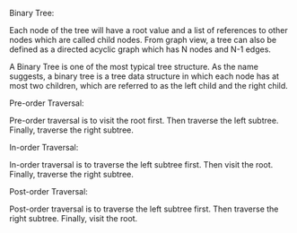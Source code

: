 Binary Tree:

Each node of the tree will have a root value and a list of references to other nodes which are called child nodes. From graph view, a tree can also be defined as a directed acyclic graph which has N nodes and N-1 edges.

A Binary Tree is one of the most typical tree structure. As the name suggests, a binary tree is a tree data structure in which each node has at most two children, which are referred to as the left child and the right child.

Pre-order Traversal:

Pre-order traversal is to visit the root first. Then traverse the left subtree. Finally, traverse the right subtree.

In-order Traversal:

In-order traversal is to traverse the left subtree first. Then visit the root. Finally, traverse the right subtree.

Post-order Traversal:

Post-order traversal is to traverse the left subtree first. Then traverse the right subtree. Finally, visit the root.
